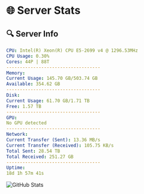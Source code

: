 # 🌐 Server Stats
## 🔍 Server Info
```yaml
CPU: Intel(R) Xeon(R) CPU E5-2699 v4 @ 1296.53MHz
CPU Usage: 0.30%
Cores: 44P | 88T
-----------------------------------
Memory:
Current Usage: 145.70 GB/503.74 GB
Available: 354.62 GB
-----------------------------------
Disk:
Current Usage: 61.70 GB/1.71 TB
Free: 1.57 TB
-----------------------------------
GPU:
No GPU detected
-----------------------------------
Network:
Current Transfer (Sent): 13.36 MB/s
Current Transfer (Received): 105.75 KB/s
Total Sent: 28.54 TB
Total Received: 251.27 GB
-----------------------------------
Uptime:
18d 1h 57m 41s
```
![GitHub Stats](https://img.shields.io/badge/Updated-2025-03-25_23:20:30-blue)